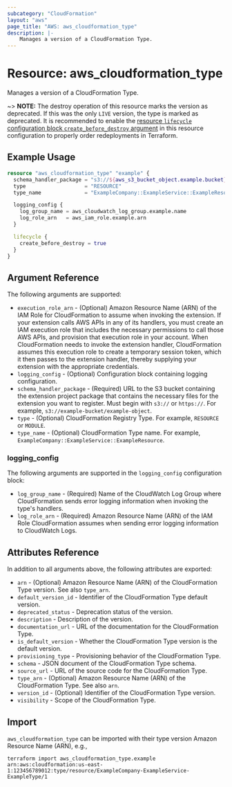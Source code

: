 ```yaml
---
subcategory: "CloudFormation"
layout: "aws"
page_title: "AWS: aws_cloudformation_type"
description: |-
    Manages a version of a CloudFormation Type.
---
```


# Resource: aws_cloudformation_type

Manages a version of a CloudFormation Type.

~> **NOTE:** The destroy operation of this resource marks the version as deprecated. If this was the only `LIVE` version, the type is marked as deprecated. It is recommended to enable the [resource `lifecycle` configuration block `create_before_destroy` argument](https://www.terraform.io/docs/configuration/resources.html#create_before_destroy) in this resource configuration to properly order redeployments in Terraform.

## Example Usage

```terraform
resource "aws_cloudformation_type" "example" {
  schema_handler_package = "s3://${aws_s3_bucket_object.example.bucket}/${aws_s3_bucket_object.example.key}"
  type                   = "RESOURCE"
  type_name              = "ExampleCompany::ExampleService::ExampleResource"

  logging_config {
    log_group_name = aws_cloudwatch_log_group.example.name
    log_role_arn   = aws_iam_role.example.arn
  }

  lifecycle {
    create_before_destroy = true
  }
}
```

## Argument Reference

The following arguments are supported:

* `execution_role_arn` - (Optional) Amazon Resource Name (ARN) of the IAM Role for CloudFormation to assume when invoking the extension. If your extension calls AWS APIs in any of its handlers, you must create an IAM execution role that includes the necessary permissions to call those AWS APIs, and provision that execution role in your account. When CloudFormation needs to invoke the extension handler, CloudFormation assumes this execution role to create a temporary session token, which it then passes to the extension handler, thereby supplying your extension with the appropriate credentials.
* `logging_config` - (Optional) Configuration block containing logging configuration.
* `schema_handler_package` - (Required) URL to the S3 bucket containing the extension project package that contains the necessary files for the extension you want to register. Must begin with `s3://` or `https://`. For example, `s3://example-bucket/example-object`.
* `type` - (Optional) CloudFormation Registry Type. For example, `RESOURCE` or `MODULE`.
* `type_name` - (Optional) CloudFormation Type name. For example, `ExampleCompany::ExampleService::ExampleResource`.

### logging_config

The following arguments are supported in the `logging_config` configuration block:

* `log_group_name` - (Required) Name of the CloudWatch Log Group where CloudFormation sends error logging information when invoking the type's handlers.
* `log_role_arn` - (Required) Amazon Resource Name (ARN) of the IAM Role CloudFormation assumes when sending error logging information to CloudWatch Logs.

## Attributes Reference

In addition to all arguments above, the following attributes are exported:

* `arn` - (Optional) Amazon Resource Name (ARN) of the CloudFormation Type version. See also `type_arn`.
* `default_version_id` - Identifier of the CloudFormation Type default version.
* `deprecated_status` - Deprecation status of the version.
* `description` - Description of the version.
* `documentation_url` - URL of the documentation for the CloudFormation Type.
* `is_default_version` - Whether the CloudFormation Type version is the default version.
* `provisioning_type` - Provisioning behavior of the CloudFormation Type.
* `schema` - JSON document of the CloudFormation Type schema.
* `source_url` - URL of the source code for the CloudFormation Type.
* `type_arn` - (Optional) Amazon Resource Name (ARN) of the CloudFormation Type. See also `arn`.
* `version_id` - (Optional) Identifier of the CloudFormation Type version.
* `visibility` - Scope of the CloudFormation Type.

## Import

`aws_cloudformation_type` can be imported with their type version Amazon Resource Name (ARN), e.g.,

```
terraform import aws_cloudformation_type.example arn:aws:cloudformation:us-east-1:123456789012:type/resource/ExampleCompany-ExampleService-ExampleType/1
```
